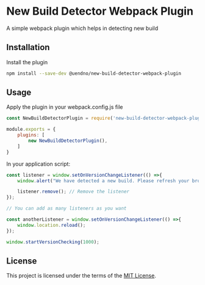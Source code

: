 # New Build Detector Webpack Plugin
A simple webpack plugin which helps in detecting new build

## Installation

Install the plugin 

```sh
npm install --save-dev @uendno/new-build-detector-webpack-plugin
```

## Usage

Apply the plugin in your webpack.config.js file
```js
const NewBuildDetectorPlugin = require('new-build-detector-webpack-plugin');

module.exports = {
    plugins: [
        new NewBuildDetectorPlugin(),
    ]
}
```

In your application script:

```js
const listener = window.setOnVersionChangeListener(() =>{
    window.alert("We have detected a new build. Please refresh your browser.");

    listener.remove(); // Remove the listener
});

// You can add as many listeners as you want

const anotherListener = window.setOnVersionChangeListener(() =>{
    window.location.reload();
});

window.startVersionChecking(1000);
```


## License

This project is licensed under the terms of the [MIT License](/LICENSE).